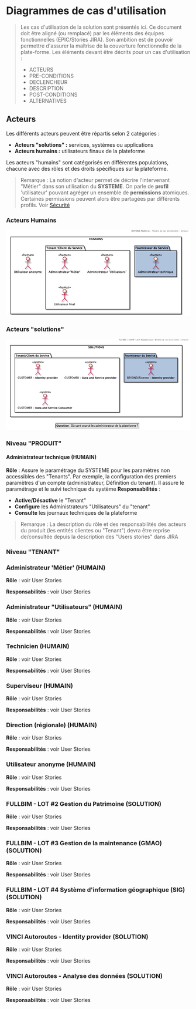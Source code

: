 # Diagrammes de cas d'utilisation

> Les cas d'utilisation de la solution sont présentés ici.
> Ce document doit être aligné (ou remplacé) par les éléments des équipes fonctionnelles (EPIC/Stories JIRA).
> Son ambition est de pouvoir permettre d'assurer la maîtrise de la couverture fonctionnelle de la plate-forme.
> Les éléments devant être décrits pour un cas d'utilisation :
>
> - ACTEURS
> - PRE-CONDITIONS
> - DECLENCHEUR
> - DESCRIPTION
> - POST-CONDITIONS
> - ALTERNATIVES

## Acteurs

Les différents acteurs peuvent être répartis selon 2 catégories :

-   **Acteurs "solutions" :** services, systèmes ou applications
-   **Acteurs humains :** utilisateurs finaux de la plateforme

Les acteurs "humains" sont catégorisés en différentes populations, chacune avec des rôles et des droits spécifiques sur la plateforme.


>Remarque :
>La notion d'acteur permet de décrire l'intervenant "Métier" dans son utilisation  du **SYSTEME**. 
On parle de **profil** 'utilisateur' pouvant agréger un ensemble de **permissions** atomiques. Certaines permissions peuvent alors être partagées par différents profils.
>Voir [Sécurité](./0401.ComponentsModel.md)

### Acteurs Humains
![Acteurs 'humains'](./images/0200.Actors.png)

### Acteurs "solutions"
![Acteurs 'solutions'](./images/0201.Actors.png)



### Niveau "PRODUIT"

#### Administrateur technique (HUMAIN)

**Rôle** : Assure le paramétrage du SYSTEME pour les paramètres non accessibles des "Tenants". Par exemple, la configuration des premiers paramètres d'un compte  (administrateur, Définition du tenant). Il assure le paramétrage et le suivi technique du système
**Responsabilités** :

- **Active/Désactive** le "Tenant"
- **Configure** les Administrateurs "Utilisateurs" du "tenant"
-   **Consulte** les journaux techniques de la plateforme


>Remarque : La description du rôle et des responsabilités des acteurs du produit (les entités clientes ou "Tenant") devra être reprise de/consultée depuis  la description des "Users stories" dans JIRA

### Niveau "TENANT"

### Administrateur 'Métier' (HUMAIN)

**Rôle** : voir User Stories

**Responsabilités** : voir User Stories


### Administrateur "Utilisateurs" (HUMAIN)

**Rôle** : voir User Stories

**Responsabilités** : voir User Stories

### Technicien (HUMAIN)

**Rôle** : voir User Stories

**Responsabilités** : voir User Stories

### Superviseur (HUMAIN)

**Rôle** : voir User Stories

**Responsabilités** : voir User Stories

### Direction (régionale) (HUMAIN)

**Rôle** : voir User Stories

**Responsabilités** : voir User Stories

### Utilisateur anonyme (HUMAIN)

**Rôle** : voir User Stories

**Responsabilités** : voir User Stories


### FULLBIM - LOT #2 **Gestion du Patrimoine**  (SOLUTION)

**Rôle** : voir User Stories

**Responsabilités** : voir User Stories

### FULLBIM - LOT #3 **Gestion de la maintenance (GMAO)** (SOLUTION)

**Rôle** : voir User Stories

**Responsabilités** : voir User Stories

### FULLBIM - LOT #4 **Système d'information géographique (SIG)** (SOLUTION)

**Rôle** : voir User Stories

**Responsabilités** : voir User Stories

### VINCI Autoroutes - **Identity provider** (SOLUTION)

**Rôle** : voir User Stories

**Responsabilités** : voir User Stories

### VINCI Autoroutes - **Analyse des données** (SOLUTION)

**Rôle** : voir User Stories

**Responsabilités** : voir User Stories
